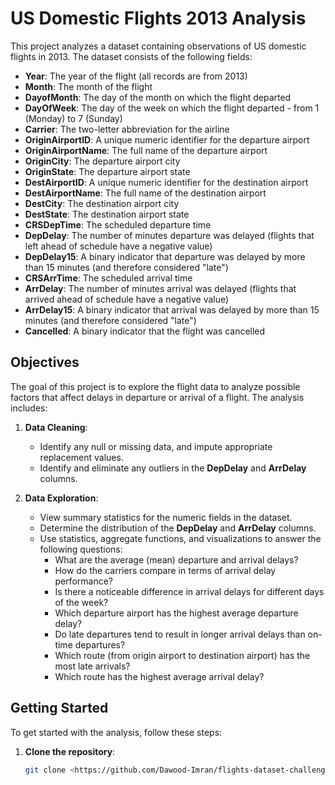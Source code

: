 # US Domestic Flights 2013 Analysis

This project analyzes a dataset containing observations of US domestic flights in 2013. The dataset consists of the following fields:

- **Year**: The year of the flight (all records are from 2013)
- **Month**: The month of the flight
- **DayofMonth**: The day of the month on which the flight departed
- **DayOfWeek**: The day of the week on which the flight departed - from 1 (Monday) to 7 (Sunday)
- **Carrier**: The two-letter abbreviation for the airline
- **OriginAirportID**: A unique numeric identifier for the departure airport
- **OriginAirportName**: The full name of the departure airport
- **OriginCity**: The departure airport city
- **OriginState**: The departure airport state
- **DestAirportID**: A unique numeric identifier for the destination airport
- **DestAirportName**: The full name of the destination airport
- **DestCity**: The destination airport city
- **DestState**: The destination airport state
- **CRSDepTime**: The scheduled departure time
- **DepDelay**: The number of minutes departure was delayed (flights that left ahead of schedule have a negative value)
- **DepDelay15**: A binary indicator that departure was delayed by more than 15 minutes (and therefore considered "late")
- **CRSArrTime**: The scheduled arrival time
- **ArrDelay**: The number of minutes arrival was delayed (flights that arrived ahead of schedule have a negative value)
- **ArrDelay15**: A binary indicator that arrival was delayed by more than 15 minutes (and therefore considered "late")
- **Cancelled**: A binary indicator that the flight was cancelled

## Objectives

The goal of this project is to explore the flight data to analyze possible factors that affect delays in departure or arrival of a flight. The analysis includes:

1. **Data Cleaning**:
   - Identify any null or missing data, and impute appropriate replacement values.
   - Identify and eliminate any outliers in the **DepDelay** and **ArrDelay** columns.

2. **Data Exploration**:
   - View summary statistics for the numeric fields in the dataset.
   - Determine the distribution of the **DepDelay** and **ArrDelay** columns.
   - Use statistics, aggregate functions, and visualizations to answer the following questions:
     - What are the average (mean) departure and arrival delays?
     - How do the carriers compare in terms of arrival delay performance?
     - Is there a noticeable difference in arrival delays for different days of the week?
     - Which departure airport has the highest average departure delay?
     - Do late departures tend to result in longer arrival delays than on-time departures?
     - Which route (from origin airport to destination airport) has the most late arrivals?
     - Which route has the highest average arrival delay?

## Getting Started

To get started with the analysis, follow these steps:

1. **Clone the repository**:
   ```sh
   git clone <https://github.com/Dawood-Imran/flights-dataset-challenge.git>